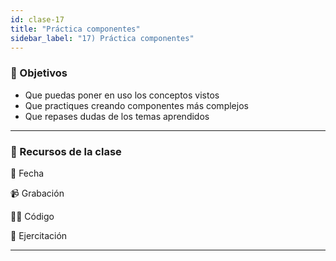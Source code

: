 ```yaml
---
id: clase-17
title: "Práctica componentes"
sidebar_label: "17) Práctica componentes"
---
```


### 🏁 Objetivos

- Que puedas poner en uso los conceptos vistos
- Que practiques creando componentes más complejos
- Que repases dudas de los temas aprendidos

---

### 🚀 Recursos de la clase

📆 Fecha

📹 Grabación

👩‍💻 Código

💪 Ejercitación

---
